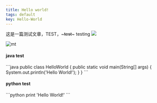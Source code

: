 ```yaml
---
title: Hello world!
tags: default
key: Hello-World
---
```

这是一篇测试文章，TEST，~~~test~~~ testing
![](https://github.com/Ashesltz/Ashesltz.github.io/tree/main/picture/1658483539482.png)

![mt](http://pcingola.github.io/SnpEff/images/genBank_2.png)
<h4>java test</h4>
```java
public class HelloWorld {
    public static void main(String[] args) {
        System.out.println('Hello World!');
    }
}
```

<h4>python test</h4>
```python
print 'Hello World!'
```
